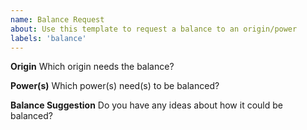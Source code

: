 ```yaml
---
name: Balance Request
about: Use this template to request a balance to an origin/power
labels: 'balance'
---
```

**Origin**
Which origin needs the balance?

**Power(s)**
Which power(s) need(s) to be balanced?

**Balance Suggestion**
Do you have any ideas about how it could be balanced?
